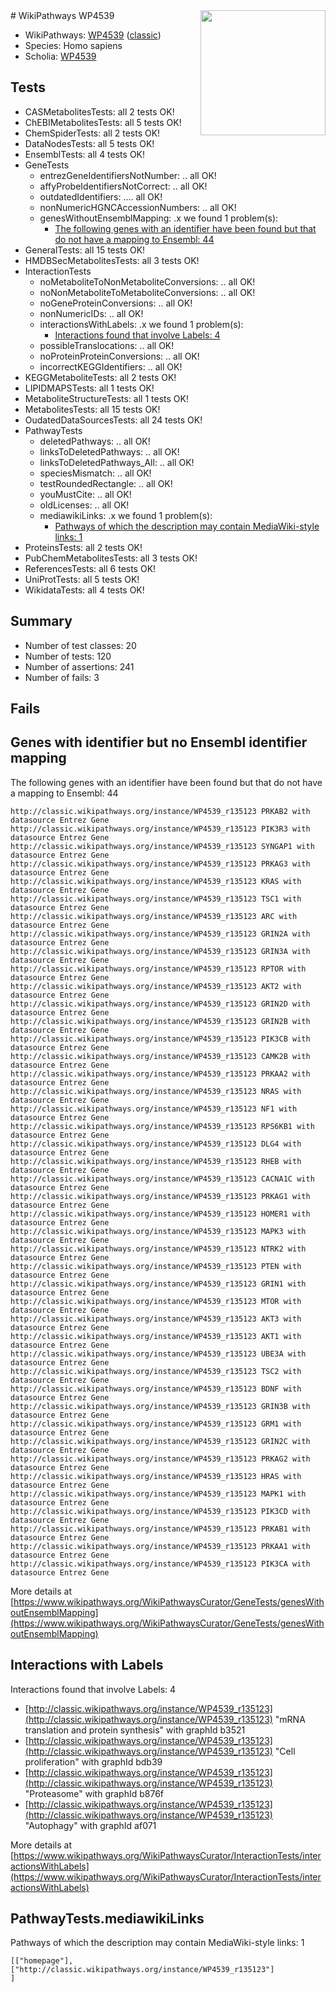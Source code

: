 <img style="float: right; width: 200px" src="https://upload.wikimedia.org/wikipedia/commons/thumb/8/83/Wplogo_with_text_500.png/640px-Wplogo_with_text_500.png" />
# WikiPathways WP4539

* WikiPathways: [WP4539](https://wikipathways.org/pathways/WP4539) ([classic](https://classic.wikipathways.org/instance/WP4539))
* Species: Homo sapiens
* Scholia: [WP4539](https://scholia.toolforge.org/wikipathways/WP4539)
## Tests
* CASMetabolitesTests: all 2 tests OK!
* ChEBIMetabolitesTests: all 5 tests OK!
* ChemSpiderTests: all 2 tests OK!
* DataNodesTests: all 5 tests OK!
* EnsemblTests: all 4 tests OK!
* GeneTests
    * entrezGeneIdentifiersNotNumber: .. all OK!
    * affyProbeIdentifiersNotCorrect: .. all OK!
    * outdatedIdentifiers: .... all OK!
    * nonNumericHGNCAccessionNumbers: .. all OK!
    * genesWithoutEnsemblMapping: .x we found 1 problem(s):
        * [The following genes with an identifier have been found but that do not have a mapping to Ensembl: 44](#c4e5436e)
* GeneralTests: all 15 tests OK!
* HMDBSecMetabolitesTests: all 3 tests OK!
* InteractionTests
    * noMetaboliteToNonMetaboliteConversions: .. all OK!
    * noNonMetaboliteToMetaboliteConversions: .. all OK!
    * noGeneProteinConversions: .. all OK!
    * nonNumericIDs: .. all OK!
    * interactionsWithLabels: .x we found 1 problem(s):
        * [Interactions found that involve Labels: 4](#630d267b)
    * possibleTranslocations: .. all OK!
    * noProteinProteinConversions: .. all OK!
    * incorrectKEGGIdentifiers: .. all OK!
* KEGGMetaboliteTests: all 2 tests OK!
* LIPIDMAPSTests: all 1 tests OK!
* MetaboliteStructureTests: all 1 tests OK!
* MetabolitesTests: all 15 tests OK!
* OudatedDataSourcesTests: all 24 tests OK!
* PathwayTests
    * deletedPathways: .. all OK!
    * linksToDeletedPathways: .. all OK!
    * linksToDeletedPathways_All: .. all OK!
    * speciesMismatch: .. all OK!
    * testRoundedRectangle: .. all OK!
    * youMustCite: .. all OK!
    * oldLicenses: .. all OK!
    * mediawikiLinks: .x we found 1 problem(s):
        * [Pathways of which the description may contain MediaWiki-style links: 1](#da69cf45)
* ProteinsTests: all 2 tests OK!
* PubChemMetabolitesTests: all 3 tests OK!
* ReferencesTests: all 6 tests OK!
* UniProtTests: all 5 tests OK!
* WikidataTests: all 4 tests OK!


## Summary

* Number of test classes: 20
* Number of tests: 120
* Number of assertions: 241
* Number of fails: 3

## Fails

<a name="c4e5436e" />

## Genes with identifier but no Ensembl identifier mapping

The following genes with an identifier have been found but that do not have a mapping to Ensembl: 44
```
http://classic.wikipathways.org/instance/WP4539_r135123 PRKAB2 with datasource Entrez Gene
http://classic.wikipathways.org/instance/WP4539_r135123 PIK3R3 with datasource Entrez Gene
http://classic.wikipathways.org/instance/WP4539_r135123 SYNGAP1 with datasource Entrez Gene
http://classic.wikipathways.org/instance/WP4539_r135123 PRKAG3 with datasource Entrez Gene
http://classic.wikipathways.org/instance/WP4539_r135123 KRAS with datasource Entrez Gene
http://classic.wikipathways.org/instance/WP4539_r135123 TSC1 with datasource Entrez Gene
http://classic.wikipathways.org/instance/WP4539_r135123 ARC with datasource Entrez Gene
http://classic.wikipathways.org/instance/WP4539_r135123 GRIN2A with datasource Entrez Gene
http://classic.wikipathways.org/instance/WP4539_r135123 GRIN3A with datasource Entrez Gene
http://classic.wikipathways.org/instance/WP4539_r135123 RPTOR with datasource Entrez Gene
http://classic.wikipathways.org/instance/WP4539_r135123 AKT2 with datasource Entrez Gene
http://classic.wikipathways.org/instance/WP4539_r135123 GRIN2D with datasource Entrez Gene
http://classic.wikipathways.org/instance/WP4539_r135123 GRIN2B with datasource Entrez Gene
http://classic.wikipathways.org/instance/WP4539_r135123 PIK3CB with datasource Entrez Gene
http://classic.wikipathways.org/instance/WP4539_r135123 CAMK2B with datasource Entrez Gene
http://classic.wikipathways.org/instance/WP4539_r135123 PRKAA2 with datasource Entrez Gene
http://classic.wikipathways.org/instance/WP4539_r135123 NRAS with datasource Entrez Gene
http://classic.wikipathways.org/instance/WP4539_r135123 NF1 with datasource Entrez Gene
http://classic.wikipathways.org/instance/WP4539_r135123 RPS6KB1 with datasource Entrez Gene
http://classic.wikipathways.org/instance/WP4539_r135123 DLG4 with datasource Entrez Gene
http://classic.wikipathways.org/instance/WP4539_r135123 RHEB with datasource Entrez Gene
http://classic.wikipathways.org/instance/WP4539_r135123 CACNA1C with datasource Entrez Gene
http://classic.wikipathways.org/instance/WP4539_r135123 PRKAG1 with datasource Entrez Gene
http://classic.wikipathways.org/instance/WP4539_r135123 HOMER1 with datasource Entrez Gene
http://classic.wikipathways.org/instance/WP4539_r135123 MAPK3 with datasource Entrez Gene
http://classic.wikipathways.org/instance/WP4539_r135123 NTRK2 with datasource Entrez Gene
http://classic.wikipathways.org/instance/WP4539_r135123 PTEN with datasource Entrez Gene
http://classic.wikipathways.org/instance/WP4539_r135123 GRIN1 with datasource Entrez Gene
http://classic.wikipathways.org/instance/WP4539_r135123 MTOR with datasource Entrez Gene
http://classic.wikipathways.org/instance/WP4539_r135123 AKT3 with datasource Entrez Gene
http://classic.wikipathways.org/instance/WP4539_r135123 AKT1 with datasource Entrez Gene
http://classic.wikipathways.org/instance/WP4539_r135123 UBE3A with datasource Entrez Gene
http://classic.wikipathways.org/instance/WP4539_r135123 TSC2 with datasource Entrez Gene
http://classic.wikipathways.org/instance/WP4539_r135123 BDNF with datasource Entrez Gene
http://classic.wikipathways.org/instance/WP4539_r135123 GRIN3B with datasource Entrez Gene
http://classic.wikipathways.org/instance/WP4539_r135123 GRM1 with datasource Entrez Gene
http://classic.wikipathways.org/instance/WP4539_r135123 GRIN2C with datasource Entrez Gene
http://classic.wikipathways.org/instance/WP4539_r135123 PRKAG2 with datasource Entrez Gene
http://classic.wikipathways.org/instance/WP4539_r135123 HRAS with datasource Entrez Gene
http://classic.wikipathways.org/instance/WP4539_r135123 MAPK1 with datasource Entrez Gene
http://classic.wikipathways.org/instance/WP4539_r135123 PIK3CD with datasource Entrez Gene
http://classic.wikipathways.org/instance/WP4539_r135123 PRKAB1 with datasource Entrez Gene
http://classic.wikipathways.org/instance/WP4539_r135123 PRKAA1 with datasource Entrez Gene
http://classic.wikipathways.org/instance/WP4539_r135123 PIK3CA with datasource Entrez Gene
```

More details at [https://www.wikipathways.org/WikiPathwaysCurator/GeneTests/genesWithoutEnsemblMapping](https://www.wikipathways.org/WikiPathwaysCurator/GeneTests/genesWithoutEnsemblMapping)

<a name="630d267b" />

## Interactions with Labels

Interactions found that involve Labels: 4

* [http://classic.wikipathways.org/instance/WP4539_r135123](http://classic.wikipathways.org/instance/WP4539_r135123) "mRNA translation
and protein synthesis" with graphId b3521
* [http://classic.wikipathways.org/instance/WP4539_r135123](http://classic.wikipathways.org/instance/WP4539_r135123) "Cell 
proliferation" with graphId bdb39
* [http://classic.wikipathways.org/instance/WP4539_r135123](http://classic.wikipathways.org/instance/WP4539_r135123) "Proteasome" with graphId b876f
* [http://classic.wikipathways.org/instance/WP4539_r135123](http://classic.wikipathways.org/instance/WP4539_r135123) "Autophagy" with graphId af071


More details at [https://www.wikipathways.org/WikiPathwaysCurator/InteractionTests/interactionsWithLabels](https://www.wikipathways.org/WikiPathwaysCurator/InteractionTests/interactionsWithLabels)

<a name="da69cf45" />

## PathwayTests.mediawikiLinks

Pathways of which the description may contain MediaWiki-style links: 1
```
[["homepage"],
["http://classic.wikipathways.org/instance/WP4539_r135123"]
]
```

